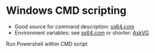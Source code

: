 # Windows CMD scripting

* Good source for command description: [ss64.com](https://ss64.com/nt)
* Environment variables: see [ss64.com](https://ss64.com/nt/syntax-variables.html) or shorter: [AskVG](https://www.askvg.com/list-of-environment-variables-in-windows-xp-vista-and-7/)


Run Powershell within CMD script
